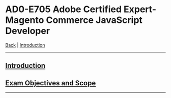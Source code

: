 # AD0-E705 Adobe Certified Expert-Magento Commerce JavaScript Developer

[Back](../) | [Introduction](./introduction.md)

-----


## [Introduction](./introduction.md)

## [Exam Objectives and Scope](./content.md)


-----


[^1]:https://spark.adobe.com/page/AsAE8yXJ7ofFX/?page-mode=static

